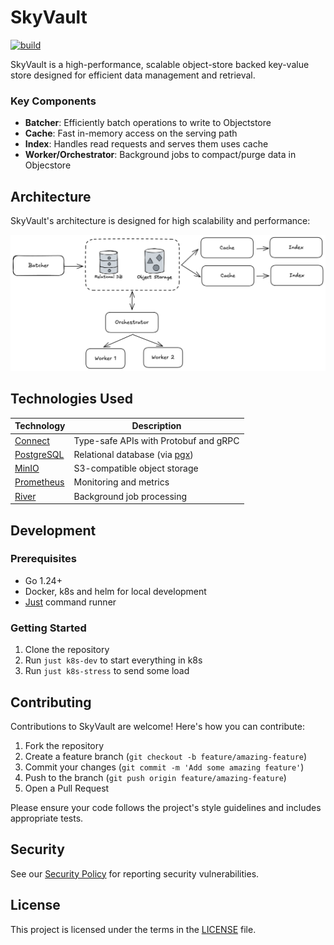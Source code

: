 # SkyVault

[![build](https://github.com/dynoinc/skyvault/actions/workflows/build.yml/badge.svg?branch=main)](https://github.com/dynoinc/skyvault/actions/workflows/build.yml)

SkyVault is a high-performance, scalable object-store backed key-value store designed for efficient data management and retrieval.



### Key Components

- **Batcher**: Efficiently batch operations to write to Objectstore
- **Cache**: Fast in-memory access on the serving path
- **Index**: Handles read requests and serves them uses cache
- **Worker/Orchestrator**: Background jobs to compact/purge data in Objecstore

## Architecture

SkyVault's architecture is designed for high scalability and performance:

![SkyVault Architecture](docs/arch.png)

## Technologies Used

| Technology | Description |
|------------|-------------|
| [Connect](https://connectrpc.com/) | Type-safe APIs with Protobuf and gRPC |
| [PostgreSQL](https://www.postgresql.org/) | Relational database (via [pgx](https://github.com/jackc/pgx)) |
| [MinIO](https://min.io/) | S3-compatible object storage |
| [Prometheus](https://prometheus.io/) | Monitoring and metrics |
| [River](https://github.com/riverqueue/river) | Background job processing |

## Development

### Prerequisites

- Go 1.24+
- Docker, k8s and helm for local development
- [Just](https://github.com/casey/just) command runner

### Getting Started

1. Clone the repository
2. Run `just k8s-dev` to start everything in k8s
3. Run `just k8s-stress` to send some load

## Contributing

Contributions to SkyVault are welcome! Here's how you can contribute:

1. Fork the repository
2. Create a feature branch (`git checkout -b feature/amazing-feature`)
3. Commit your changes (`git commit -m 'Add some amazing feature'`)
4. Push to the branch (`git push origin feature/amazing-feature`)
5. Open a Pull Request

Please ensure your code follows the project's style guidelines and includes appropriate tests.

## Security

See our [Security Policy](SECURITY.md) for reporting security vulnerabilities.

## License

This project is licensed under the terms in the [LICENSE](LICENSE) file.
